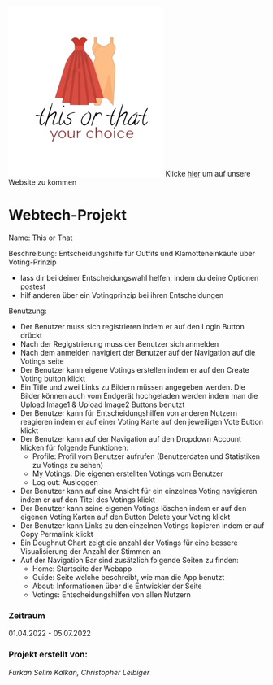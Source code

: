 ![](src/main/java/htw/berlin/webtechprojekt/demo/assets/logo.png) 
Klicke [hier](https://this-or-that-webapp-frontend.herokuapp.com/) um auf unsere Website zu kommen

# Webtech-Projekt

Name: This or That

Beschreibung: Entscheidungshilfe für Outfits und Klamotteneinkäufe über Voting-Prinzip
- lass dir bei deiner Entscheidungswahl helfen, indem du deine Optionen postest
- hilf anderen über ein Votingprinzip bei ihren Entscheidungen

Benutzung: 
- Der Benutzer muss sich registrieren indem er auf den Login Button drückt
- Nach der Regigstrierung muss der Benutzer sich anmelden
- Nach dem anmelden navigiert der Benutzer auf der Navigation auf die Votings seite
- Der Benutzer kann eigene Votings erstellen indem er auf den Create Voting button klickt
- Ein Title und zwei Links zu Bildern müssen angegeben werden. Die Bilder können auch vom Endgerät hochgeladen werden indem man die Upload Image1 & Upload Image2 Buttons benutzt
- Der Benutzer kann für Entscheidungshilfen von anderen Nutzern reagieren indem er auf einer Voting Karte auf den jeweiligen Vote Button klickt
- Der Benutzer kann auf der Navigation auf den Dropdown Account klicken für folgende Funktionen: 
  * Profile: Profil vom Benutzer aufrufen (Benutzerdaten und Statistiken zu Votings zu sehen)
  * My Votings: Die eigenen erstellten Votings vom Benutzer
  * Log out: Ausloggen
- Der Benutzer kann auf eine Ansicht für ein einzelnes Voting navigieren indem er auf den Titel des Votings klickt
- Der Benutzer kann seine eigenen Votings löschen indem er auf den eigenen Voting Karten auf den Button Delete your Voting klickt
- Der Benutzer kann Links zu den einzelnen Votings kopieren indem er auf Copy Permalink klickt
- Ein Doughnut Chart zeigt die anzahl der Votings für eine bessere Visualisierung der Anzahl der Stimmen an
- Auf der Navigation Bar sind zusätzlich folgende Seiten zu finden:
  * Home: Startseite der Webapp 
  * Guide: Seite welche beschreibt, wie man die App benutzt
  * About: Informationen über die Entwickler der Seite
  * Votings: Entscheidungshilfen von allen Nutzern

### Zeitraum

01.04.2022 - 05.07.2022
### Projekt erstellt von:


*Furkan Selim Kalkan, Christopher Leibiger*

